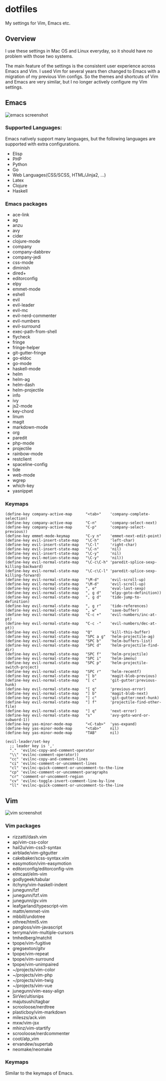 # dotfiles
My settings for Vim, Emacs etc.

## Overview
I use these settings in Mac OS and Linux everyday, so it should have no problem with those two systems. 

The main feature of the settings is the consistent user experience across Emacs and Vim. I used Vim for several years then changed to Emacs with a migration of my previous Vim configs. So the themes and shortcuts of Vim and Emacs are very similar, but I no longer actively configure my Vim settings.

## Emacs

![emacs screenshot][emacs-image]

### Supported Languages:
Emacs natively support many languages, but the following languages are supported with extra configurations.
* Elisp
* PHP
* Python
* Go
* Web Languages(CSS/SCSS, HTML/Jinja2, ...)
* Latex
* Clojure
* Haskell

### Emacs packages
* ace-link
* ag
* anzu
* avy
* cider
* clojure-mode
* company
* company-dabbrev
* company-jedi
* css-mode
* diminish
* dired+
* editorconfig
* elpy
* emmet-mode
* eshell
* evil
* evil-leader
* evil-mc
* evil-nerd-commenter
* evil-numbers
* evil-surround
* exec-path-from-shell
* flycheck
* fringe
* fringe-helper
* git-gutter-fringe
* go-eldoc
* go-mode
* haskell-mode
* helm
* helm-ag
* helm-dash
* helm-projectile
* info
* ivy
* js2-mode
* key-chord
* linum
* magit
* markdown-mode
* org
* paredit
* php-mode
* projectile
* rainbow-mode
* restclient
* spaceline-config
* tide
* web-mode
* wgrep
* which-key
* yasnippet

### Keymaps
```elisp
(define-key company-active-map      "<tab>"    'company-complete-selection)
(define-key company-active-map      "C-n"      'company-select-next)
(define-key company-active-map      "C-p"      'company-select-previous))
(define-key emmet-mode-keymap       "C-y n"    'emmet-next-edit-point)
(define-key evil-insert-state-map   "\C-h"     'left-char)
(define-key evil-insert-state-map   "\C-l"     'right-char)
(define-key evil-insert-state-map   "\C-n"     'nil)
(define-key evil-insert-state-map   "\C-y"     'nil)
(define-key evil-motion-state-map   "\C-y"     'nil))
(define-key evil-normal-state-map   "\C-c\C-h" 'paredit-splice-sexp-killing-backward)
(define-key evil-normal-state-map   "\C-c\C-l" 'paredit-splice-sexp-killing-forward)
(define-key evil-normal-state-map   "\M-d"     'evil-scroll-up)
(define-key evil-normal-state-map   "\M-d"     'evil-scroll-up)
(define-key evil-normal-state-map   ", e"      'eval-last-sexp)
(define-key evil-normal-state-map   ", g d"    'elpy-goto-definition))
(define-key evil-normal-state-map   ", g d"    'tide-jump-to-definition)
(define-key evil-normal-state-map   ", g r"    'tide-references)
(define-key evil-normal-state-map   ", w"      'save-buffer)
(define-key evil-normal-state-map   "C-c +"    'evil-numbers/inc-at-pt)
(define-key evil-normal-state-map   "C-c -"    'evil-numbers/dec-at-pt))
(define-key evil-normal-state-map   "Q"        'kill-this-buffer)
(define-key evil-normal-state-map   "SPC a g"  'helm-projectile-ag)
(define-key evil-normal-state-map   "SPC b"    'helm-buffers-list)
(define-key evil-normal-state-map   "SPC d"    'helm-projectile-find-dir)
(define-key evil-normal-state-map   "SPC f"    'helm-projectile)
(define-key evil-normal-state-map   "SPC i"    'helm-imenu)
(define-key evil-normal-state-map   "SPC p"    'helm-projectile-switch-project)
(define-key evil-normal-state-map   "SPC r"    'helm-recentf)
(define-key evil-normal-state-map   "[ b"      'magit-blob-previous)
(define-key evil-normal-state-map   "[ c"      'git-gutter:previous-hunk)
(define-key evil-normal-state-map   "[ q"      'previous-error)
(define-key evil-normal-state-map   "] b"      'magit-blob-next)
(define-key evil-normal-state-map   "] c"      'git-gutter:next-hunk)
(define-key evil-normal-state-map   "] f"      'projectile-find-other-file)
(define-key evil-normal-state-map   "] q"      'next-error)
(define-key evil-normal-state-map   "s"        'avy-goto-word-or-subword-1))
(define-key yas-minor-mode-map      "<C-tab>"  'yas-expand)
(define-key yas-minor-mode-map      "<tab>"    nil)
(define-key yas-minor-mode-map      "TAB"      nil)

(evil-leader/set-key
  ;; leader key is ','
  "."  'evilnc-copy-and-comment-operator
  "\\" 'evilnc-comment-operator))
  "cc" 'evilnc-copy-and-comment-lines
  "ci" 'evilnc-comment-or-uncomment-lines
  "cl" 'evilnc-quick-comment-or-uncomment-to-the-line
  "cp" 'evilnc-comment-or-uncomment-paragraphs
  "cr" 'comment-or-uncomment-region
  "cv" 'evilnc-toggle-invert-comment-line-by-line
  "ll" 'evilnc-quick-comment-or-uncomment-to-the-line
```

## Vim

![vim screenshot][vim-image]

### Vim packages
* rizzatti/dash.vim
* ap/vim-css-color
* hail2u/vim-css3-syntax
* airblade/vim-gitgutter
* cakebaker/scss-syntax.vim
* easymotion/vim-easymotion
* editorconfig/editorconfig-vim
* elmcast/elm-vim
* godlygeek/tabular
* itchyny/vim-haskell-indent
* junegunn/fzf
* junegunn/fzf.vim
* junegunn/gv.vim
* leafgarland/typescript-vim
* mattn/emmet-vim
* mbbill/undotree
* othree/html5.vim
* pangloss/vim-javascript
* terryma/vim-multiple-cursors
* tmhedberg/matchit
* tpope/vim-fugitive
* gregsexton/gitv
* tpope/vim-repeat
* tpope/vim-surround
* tpope/vim-unimpaired
* ~/projects/vim-color
* ~/projects/vim-php
* ~/projects/vim-twig
* ~/projects/vim-vue
* junegunn/vim-easy-align
* SirVer/ultisnips
* majutsushi/tagbar
* scrooloose/nerdtree
* plasticboy/vim-markdown
* mileszs/ack.vim
* mxw/vim-jsx
* mhinz/vim-startify
* scrooloose/nerdcommenter
* coot/atp_vim
* ervandew/supertab
* neomake/neomake

### Keymaps
Similar to the keymaps of Emacs.

[emacs-image]: http://i.imgur.com/lb49eOW.png
[vim-image]: http://imgur.com/VDJFKSr.png

